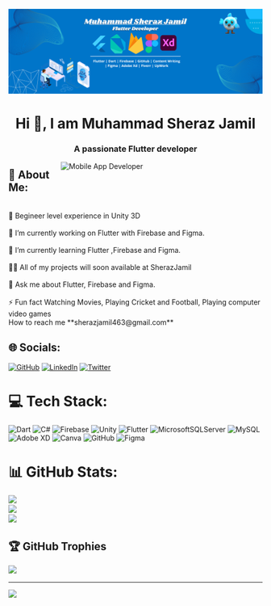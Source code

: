 ![MasterHead](https://github.com/SherazJamil/SherazJamil/blob/main/Muhammad%20Sheraz%20Jamil%20(1).png)
<h1 align="center">Hi 👋, I am Muhammad Sheraz Jamil</h1>
<h3 align="center">A passionate Flutter developer</h3>
<img align="right" alt="Mobile App Developer" width="400" src="https://www.1datagroup.com/wp-content/uploads/2020/12/flutter-1.jpg">
 <h2>💫 About Me:</h2><br>
🌱 Begineer level experience in Unity 3D<br><br>🔭 I’m currently working on Flutter with Firebase and Figma.<br><br>🌱 I’m currently learning Flutter ,Firebase and Figma.<br><br>👨‍💻 All of my projects will soon available at SherazJamil<br><br>💬 Ask me about Flutter, Firebase and Figma.<br><br>⚡ Fun fact Watching Movies, Playing Cricket and Football, Playing computer video games<br>How to reach me **sherazjamil463@gmail.com**


## 🌐 Socials:
[![GitHub](https://img.shields.io/badge/GitHub-%230077B5.svg?logo=GitHub&logoColor=grey)](https://github.com/SherazJamil) [![LinkedIn](https://img.shields.io/badge/LinkedIn-%230077B5.svg?logo=linkedin&logoColor=white)](https://linkedin.com/in/muhammad-sheraz-jamil-32b729185) [![Twitter](https://img.shields.io/badge/Twitter-%231DA1F2.svg?logo=Twitter&logoColor=white)](https://twitter.com/sheraz_j8) 

# 💻 Tech Stack:
![Dart](https://img.shields.io/badge/dart-%230175C2.svg?style=plastic&logo=dart&logoColor=white) ![C#](https://img.shields.io/badge/c%23-%23239120.svg?style=plastic&logo=c-sharp&logoColor=white) ![Firebase](https://img.shields.io/badge/firebase-%23039BE5.svg?style=plastic&logo=firebase) ![Unity](https://img.shields.io/badge/Unity-%2302569B.svg?style=plastic&logo=Unity&logoColor=black) ![Flutter](https://img.shields.io/badge/Flutter-%2302569B.svg?style=plastic&logo=Flutter&logoColor=white) ![MicrosoftSQLServer](https://img.shields.io/badge/Microsoft%20SQL%20Sever-CC2927?style=plastic&logo=microsoft%20sql%20server&logoColor=white) ![MySQL](https://img.shields.io/badge/mysql-%2300f.svg?style=plastic&logo=mysql&logoColor=white) ![Adobe XD](https://img.shields.io/badge/Adobe%20XD-470137?style=plastic&logo=Adobe%20XD&logoColor=#FF61F6) ![Canva](https://img.shields.io/badge/Canva-%2300C4CC.svg?style=plastic&logo=Canva&logoColor=white) ![GitHub](https://img.shields.io/badge/GitHub-%23239150.svg?style=plastic&logo=GitHub&logoColor=grey) ![Figma](https://img.shields.io/badge/figma-%23F24E1E.svg?style=plastic&logo=figma&logoColor=white)
# 📊 GitHub Stats:
![](https://github-readme-stats.vercel.app/api?username=SherazJamil&theme=dracula&hide_border=false&include_all_commits=true&count_private=true)<br/>
![](https://github-readme-streak-stats.herokuapp.com/?user=SherazJamil&theme=dracula&hide_border=false)<br/>
![](https://github-readme-stats.vercel.app/api/top-langs/?username=SherazJamil&theme=dracula&hide_border=false&include_all_commits=true&count_private=true&layout=compact)

## 🏆 GitHub Trophies
![](https://github-profile-trophy.vercel.app/?username=SherazJamil&theme=radical&no-frame=false&no-bg=false&margin-w=4)

---
[![](https://visitcount.itsvg.in/api?id=SherazJamil&icon=9&color=5)](https://visitcount.itsvg.in)
